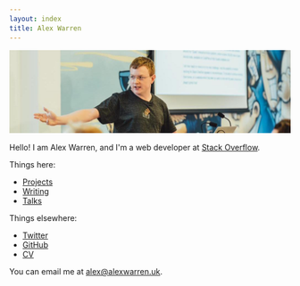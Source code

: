 ```yaml
---
layout: index
title: Alex Warren
---
```


![Header](header.jpg)

Hello! I am Alex Warren, and I'm a web developer at [Stack Overflow](https://stackoverflow.com).

Things here:

- [Projects](/projects)
- [Writing](/writing)
- [Talks](/talks)

Things elsewhere:

- [Twitter](https://twitter.com/alexwarren)
- [GitHub](https://github.com/alexwarren)
- [CV](http://stackoverflow.com/story/alexwarren)

You can email me at <alex@alexwarren.uk>.